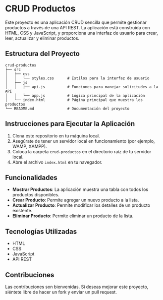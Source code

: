 # CRUD Productos

Este proyecto es una aplicación CRUD sencilla que permite gestionar productos a través de una API REST. La aplicación está construida con HTML, CSS y JavaScript, y proporciona una interfaz de usuario para crear, leer, actualizar y eliminar productos.

## Estructura del Proyecto

```
crud-productos
├── src
│   ├── css
│   │   └── styles.css      # Estilos para la interfaz de usuario
│   ├── js
│   │   ├── api.js          # Funciones para manejar solicitudes a la API
│   │   └── app.js          # Lógica principal de la aplicación
│   └── index.html          # Página principal que muestra los productos
└── README.md               # Documentación del proyecto
```

## Instrucciones para Ejecutar la Aplicación

1. Clona este repositorio en tu máquina local.
2. Asegúrate de tener un servidor local en funcionamiento (por ejemplo, WAMP, XAMPP).
3. Coloca la carpeta `crud-productos` en el directorio raíz de tu servidor local.
4. Abre el archivo `index.html` en tu navegador.

## Funcionalidades

- **Mostrar Productos**: La aplicación muestra una tabla con todos los productos disponibles.
- **Crear Producto**: Permite agregar un nuevo producto a la lista.
- **Actualizar Producto**: Permite modificar los detalles de un producto existente.
- **Eliminar Producto**: Permite eliminar un producto de la lista.

## Tecnologías Utilizadas

- HTML
- CSS
- JavaScript
- API REST

## Contribuciones

Las contribuciones son bienvenidas. Si deseas mejorar este proyecto, siéntete libre de hacer un fork y enviar un pull request.